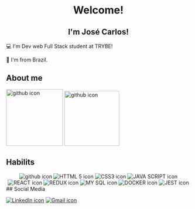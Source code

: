 <h1 align='center'>Welcome!</h1>

<h2 align='center'> I'm José Carlos! </h2>

:computer: I'm Dev web Full Stack student at TRYBE!

:house_with_garden: I'm from Brazil.

## About me
<div>
<img height="155" hspace="0" alt="github icon" src="https://github-readme-stats.vercel.app/api?username=carlos-souza-lima&show_icons=true&title_color=79ff97&icon_color=79ff97&text_color=9f9f9f&bg_color=151515&hide_border=true&border_radius=20%"/> <img height="150" hspace="0" alt="github icon" src="https://github-readme-stats.vercel.app/api/top-langs/?username=carlos-souza-lima&bg_color=151515&hide_border=true&border_radius=20%&layout=compact" />
</div>


## Habilits
<div align='center'>
<img alt="github icon" src="https://img.shields.io/badge/GitHub-100000?style=for-the-badge&logo=github&logoColor=white" /> <img alt="HTTML 5 icon" src="https://img.shields.io/badge/HTML5-E34F26?style=for-the-badge&logo=html5&logoColor=white" /> <img alt="CSS3 icon" src="https://img.shields.io/badge/CSS3-1572B6?style=for-the-badge&logo=css3&logoColor=white" /> <img alt="JAVA SCRIPT icon" src="https://img.shields.io/badge/JavaScript-323330?style=for-the-badge&logo=javascript&logoColor=F7DF1E" /> <img alt="REACT icon" src="https://img.shields.io/badge/React-20232A?style=for-the-badge&logo=react&logoColor=61DAFB" /> <img alt="REDUX icon" src="https://img.shields.io/badge/Redux-593D88?style=for-the-badge&logo=redux&logoColor=white" /> <img alt="MY SQL icon" src="https://img.shields.io/badge/MySQL-005C84?style=for-the-badge&logo=mysql&logoColor=white" /> <img alt="DOCKER icon" src="https://img.shields.io/badge/Docker-2CA5E0?style=for-the-badge&logo=docker&logoColor=white" /> <img alt="JEST icon" src="https://img.shields.io/badge/Jest-C21325?style=for-the-badge&logo=jest&logoColor=white" />
</div>
## Social Media

<a href="https://www.linkedin.com/in/jcslima/"><img alt="LinkedIn icon" src="https://img.shields.io/badge/LinkedIn-0077B5?style=for-the-badge&logo=linkedin&logoColor=white" /></a>
<a href="carlossouzalimajose@gmail.com"><img alt="Gmail icon" src="https://img.shields.io/badge/Gmail-D14836?style=for-the-badge&logo=gmail&logoColor=white" /></a>

